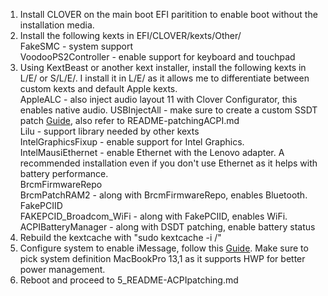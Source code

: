1. Install CLOVER on the main boot EFI paritition to enable boot without the installation media.
2. Install the following kexts in EFI/CLOVER/kexts/Other/  
            FakeSMC  - system support  
            VoodooPS2Controller  - enable support for keyboard and touchpad  
3. Using KextBeast or another kext installer, install the following kexts in L/E/ or S/L/E/. I install it in L/E/ as it allows me to differentiate between custom kexts and default Apple kexts.  
            AppleALC - also inject audio layout 11 with Clover Configurator, this enables native audio.
            USBInjectAll - make sure to create a custom SSDT patch [Guide](https://www.tonymacx86.com/threads/guide-creating-a-custom-ssdt-for-usbinjectall-kext.211311/), also refer to README-patchingACPI.md  
            Lilu - support library needed by other kexts  
            IntelGraphicsFixup  - enable support for Intel Graphics.  
            IntelMausiEthernet  - enable Ethernet with the Lenovo adapter. A recommended installation even if you don't use Ethernet as it helps with battery performance.  
            BrcmFirmwareRepo  
            BrcmPatchRAM2 - along with BrcmFirmwareRepo, enables Bluetooth.  
            FakePCIID  
            FAKEPCID_Broadcom_WiFi - along with FakePCIID, enables WiFi.  
            ACPIBatteryManager - along with DSDT patching, enable battery status
4. Rebuild the kextcache with "sudo kextcache -i /"   
5. Configure system to enable iMessage, follow this [Guide](https://www.tonymacx86.com/threads/an-idiots-guide-to-imessage.196827/). Make sure to pick system definition MacBookPro 13,1 as it supports HWP for better power management. 
6. Reboot and proceed to 5_README-ACPIpatching.md  
